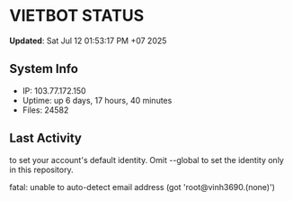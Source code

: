 # VIETBOT STATUS
**Updated**: Sat Jul 12 01:53:17 PM +07 2025

## System Info
- IP: 103.77.172.150
- Uptime: up 6 days, 17 hours, 40 minutes
- Files: 24582

## Last Activity

to set your account's default identity.
Omit --global to set the identity only in this repository.

fatal: unable to auto-detect email address (got 'root@vinh3690.(none)')
